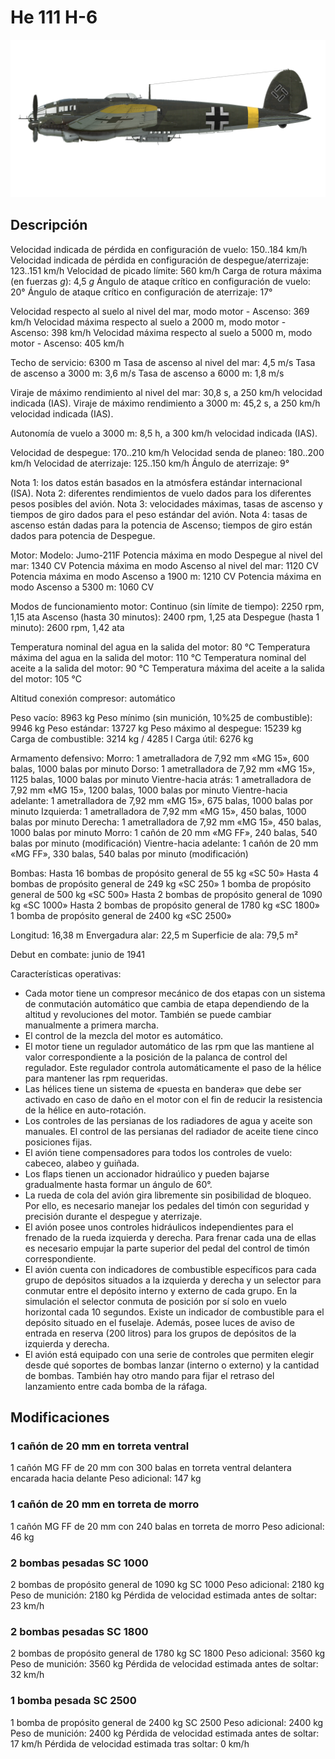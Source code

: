 # He 111 H-6

![he111h6](../images/he111h6.png)

## Descripción

Velocidad indicada de pérdida en configuración de vuelo: 150..184 km/h
Velocidad indicada de pérdida en configuración de despegue/aterrizaje: 123..151 km/h
Velocidad de picado límite: 560 km/h
Carga de rotura máxima (en fuerzas <i>g</i>): 4,5 <i>g</i>
Ángulo de ataque crítico en configuración de vuelo: 20°
Ángulo de ataque crítico en configuración de aterrizaje: 17°

Velocidad respecto al suelo al nivel del mar, modo motor - Ascenso: 369 km/h
Velocidad máxima respecto al suelo a 2000 m, modo motor - Ascenso: 398 km/h
Velocidad máxima respecto al suelo a 5000 m, modo motor - Ascenso: 405 km/h

Techo de servicio: 6300 m
Tasa de ascenso al nivel del mar: 4,5 m/s
Tasa de ascenso a 3000 m: 3,6 m/s
Tasa de ascenso a 6000 m: 1,8 m/s

Viraje de máximo rendimiento al nivel del mar: 30,8 s, a 250 km/h velocidad indicada (IAS).
Viraje de máximo rendimiento a 3000 m: 45,2 s, a 250 km/h velocidad indicada (IAS).

Autonomía de vuelo a 3000 m: 8,5 h, a 300 km/h velocidad indicada (IAS).

Velocidad de despegue: 170..210 km/h
Velocidad senda de planeo: 180..200 km/h
Velocidad de aterrizaje: 125..150 km/h
Ángulo de aterrizaje: 9°

Nota 1: los datos están basados en la atmósfera estándar internacional (ISA).
Nota 2: diferentes rendimientos de vuelo dados para los diferentes pesos posibles del avión.
Nota 3: velocidades máximas, tasas de ascenso y tiempos de giro dados para el peso estándar del avión.
Nota 4: tasas de ascenso están dadas para la potencia de Ascenso; tiempos de giro están dados para potencia de Despegue.

Motor:
Modelo: Jumo-211F
Potencia máxima en modo Despegue al nivel del mar: 1340 CV
Potencia máxima en modo Ascenso al nivel del mar: 1120 CV
Potencia máxima en modo Ascenso a 1900 m: 1210 CV
Potencia máxima en modo Ascenso a 5300 m: 1060 CV

Modos de funcionamiento motor:
Continuo (sin límite de tiempo): 2250 rpm, 1,15 ata
Ascenso (hasta 30 minutos): 2400 rpm, 1,25 ata
Despegue (hasta 1 minuto): 2600 rpm, 1,42 ata

Temperatura nominal del agua en la salida del motor: 80 °C
Temperatura máxima del agua en la salida del motor: 110 °C
Temperatura nominal del aceite a la salida del motor: 90 °C
Temperatura máxima del aceite a la salida del motor: 105 °C

Altitud conexión compresor: automático 

Peso vacío: 8963 kg
Peso mínimo (sin munición, 10%25 de combustible): 9946 kg
Peso estándar: 13727 kg
Peso máximo al despegue: 15239 kg
Carga de combustible: 3214 kg / 4285 l
Carga útil: 6276 kg

Armamento defensivo:
Morro: 1 ametralladora de 7,92 mm «MG 15», 600 balas, 1000 balas por minuto
Dorso: 1 ametralladora de 7,92 mm «MG 15», 1125 balas, 1000 balas por minuto
Vientre-hacia atrás: 1 ametralladora de 7,92 mm «MG 15», 1200 balas, 1000 balas por minuto
Vientre-hacia adelante: 1 ametralladora de 7,92 mm «MG 15», 675 balas, 1000 balas por minuto
Izquierda: 1 ametralladora de 7,92 mm «MG 15», 450 balas, 1000 balas por minuto
Derecha: 1 ametralladora de 7,92 mm «MG 15», 450 balas, 1000 balas por minuto
Morro: 1 cañón de 20 mm «MG FF», 240 balas, 540 balas por minuto (modificación)
Vientre-hacia adelante: 1 cañón de 20 mm «MG FF», 330 balas, 540 balas por minuto (modificación)

Bombas:
Hasta 16 bombas de propósito general de 55 kg «SC 50»
Hasta 4 bombas de propósito general de 249 kg «SC 250»
1 bomba de propósito general de 500 kg «SC 500»
Hasta 2 bombas de propósito general de 1090 kg «SC 1000»
Hasta 2 bombas de propósito general de 1780 kg «SC 1800»
1 bomba de propósito general de 2400 kg «SC 2500»

Longitud: 16,38 m
Envergadura alar: 22,5 m
Superficie de ala: 79,5 m²

Debut en combate: junio de 1941

Características operativas:
- Cada motor tiene un compresor mecánico de dos etapas con un sistema de conmutación automático que cambia de etapa dependiendo de la altitud y revoluciones del motor. También se puede cambiar manualmente a primera marcha.
- El control de la mezcla del motor es automático.
- El motor tiene un regulador automático de las rpm que las mantiene al valor correspondiente a la posición de la palanca de control del regulador. Este regulador controla automáticamente el paso de la hélice para mantener las rpm requeridas.
- Las hélices tiene un sistema de «puesta en bandera» que debe ser activado en caso de daño en el motor con el fin de reducir la resistencia de la hélice en auto-rotación.
- Los controles de las persianas de los radiadores de agua y aceite son manuales. El control de las persianas del radiador de aceite tiene cinco posiciones fijas.
- El avión tiene compensadores para todos los controles de vuelo: cabeceo, alabeo y guiñada.
- Los flaps tienen un accionador hidraúlico y pueden bajarse gradualmente hasta formar un ángulo de 60°.
- La rueda de cola del avión gira libremente sin posibilidad de bloqueo. Por ello, es necesario manejar los pedales del timón con seguridad y precisión durante el despegue y aterrizaje.
- El avión posee unos controles hidráulicos independientes para el frenado de la rueda izquierda y derecha. Para frenar cada una de ellas es necesario empujar la parte superior del pedal del control de timón correspondiente.
- El avión cuenta con indicadores de combustible específicos para cada grupo de depósitos situados a la izquierda y derecha y un selector para conmutar entre el depósito interno y externo de cada grupo. En la simulación el selector conmuta de posición por sí solo en vuelo horizontal cada 10 segundos. Existe un indicador de combustible para el depósito situado en el fuselaje. Además, posee luces de aviso de entrada en reserva (200 litros) para los grupos de depósitos de la izquierda y derecha.
- El avión está equipado con una serie de controles que permiten elegir desde qué soportes de bombas lanzar (interno o externo) y la cantidad de bombas. También hay otro mando para fijar el retraso del lanzamiento entre cada bomba de la ráfaga.

## Modificaciones


### 1 cañón de 20 mm en torreta ventral

1 cañón MG FF de 20 mm con 300 balas en torreta ventral delantera encarada hacia delante
Peso adicional: 147 kg


### 1 cañón de 20 mm en torreta de morro

1 cañón MG FF de 20 mm con 240 balas en torreta de morro
Peso adicional: 46 kg


### 2 bombas pesadas SC 1000

2 bombas de propósito general de 1090 kg SC 1000
Peso adicional: 2180 kg
Peso de munición: 2180 kg
Pérdida de velocidad estimada antes de soltar: 23 km/h


### 2 bombas pesadas SC 1800

2 bombas de propósito general de 1780 kg SC 1800
Peso adicional: 3560 kg
Peso de munición: 3560 kg
Pérdida de velocidad estimada antes de soltar: 32 km/h


### 1 bomba pesada SC 2500

1 bomba de propósito general de 2400 kg SC 2500
Peso adicional: 2400 kg
Peso de munición: 2400 kg
Pérdida de velocidad estimada antes de soltar: 17 km/h
Pérdida de velocidad estimada tras soltar: 0 km/h